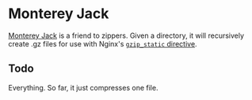 # Monterey Jack
[Monterey Jack](https://en.wikipedia.org/wiki/Chip_%27n_Dale:_Rescue_Rangers#Main_characters) is a friend to zippers. Given a directory, it will recursively create .gz files for use with Nginx's [`gzip_static` directive](http://nginx.org/en/docs/http/ngx_http_gzip_static_module.html#gzip_static).

## Todo
Everything. So far, it just compresses one file.
